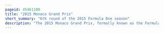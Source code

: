 ```yaml
---
pageid: 45461100
title: "2015 Monaco Grand Prix"
short_summary: "6th round of the 2015 Formula One season"
description: "The 2015 Monaco Grand Prix, formally known as the Formula 1 Grand Prix de Monaco 2015, was a Formula One Motor Race that was held on 24 May 2015 at the Circuit de Monaco, a Street Circuit that runs through the Principality of Monaco. It was the sixty-second Run of the Race as a World Championship Event and the seventy-third overall."
---
```

